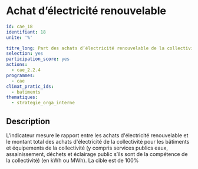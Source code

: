 # Achat d’électricité renouvelable
```yaml
id: cae_18
identifiant: 18
unite: '%'

titre_long: Part des achats d’électricité renouvelable de la collectivité 
selection: yes
participation_score: yes
actions:
  - cae_2.2.4
programmes:
  - cae
climat_pratic_ids:
  - batiments
thematiques:
  - strategie_orga_interne
```
## Description
L'indicateur mesure le rapport entre les achats d'électricité renouvelable et le montant total des achats d'électricité de la collectivité pour les bâtiments et équipements de la collectivité (y compris services publics eaux, assainissement, déchets et éclairage public s’ils sont de la compétence de la collectivité) (en kWh ou MWh). La cible est de 100%




